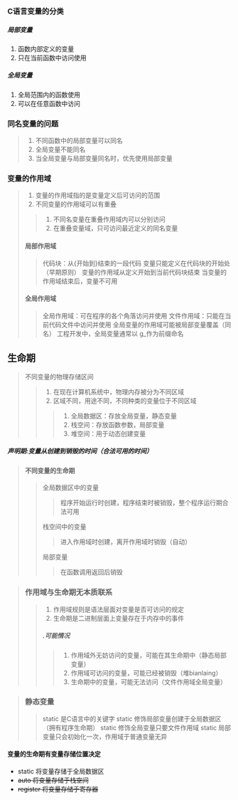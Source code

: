 <!--
 * @Author: your name
 * @Date: 2021-09-09 16:26:50
 * @LastEditTime: 2021-09-10 10:28:57
 * @LastEditors: Please set LastEditors
 * @Description: In User Settings Edit
 * @FilePath: /WorkSpace/C/C基础/数组与指针.md
-->

### C语言变量的分类

##### 局部变量

1. 函数内部定义的变量
2. 只在当前函数中访问使用

##### 全局变量

1. 全局范围内的函数使用
2. 可以在任意函数中访问

### 同名变量的问题

> 1. 不同函数中的局部变量可以同名
> 2. 全局变量不能同名
> 3. 当全局变量与局部变量同名时，优先使用局部变量

### 变量的作用域

> 1. 变量的作用域指的是变量定义后可访问的范围
> 2. 不同变量的作用域可以有重叠
>
>> 1. 不同名变量在重叠作用域内可以分别访问
>> 2. 在重叠变量域，只可访问最近定义的同名变量
>
> #### 局部作用域
>
>> 代码块：从{开始到}结束的一段代码
>> 变量只能定义在代码块的开始处（早期原则）
>> 变量的作用域从定义开始到当前代码块结束
>> 当变量的作用域结束后，变量不可用
>
> #### 全局作用域
>
>> 全局作用域：可在程序的各个角落访问并使用
>> 文件作用域：只能在当前代码文件中访问并使用
>> 全局变量的作用域可能被局部变量覆盖（同名）
>> 工程开发中，全局变量通常以 g_作为前缀命名

## 生命期

> 不同变量的物理存储区间
>>
>> 1. 在现在计算机系统中，物理内存被分为不同区域
>> 2. 区域不同，用途不同，不同种类的变量位于不同区域
>>>
>>> 1. 全局数据区：存放全局变量，静态变量
>>> 2. 栈空间：存放函数参数，局部变量
>>> 3. 堆空间：用于动态创建变量

##### 声明期:变量从创建到销毁的时间（合法可用的时间）

>
> #### 不同变量的生命期
>
>> 全局数据区中的变量
>>> 程序开始运行时创建，程序结束时被销毁，整个程序运行期合法可用
>>
>> 栈空间中的变量
>>> 进入作用域时创建，离开作用域时销毁（自动）
>>
>> 局部变量
>>> 在函数调用返回后销毁

> ### 作用域与生命期无本质联系
>
>> 1. 作用域规则是语法层面对变量是否可访问的规定
>> 2. 生命期是二进制层面上变量存在于内存中的事件
>>
>> ##### .可能情况
>>>
>>> 1. 作用域外无妨访问的变量，可能在其生命期中（静态局部变量）
>>> 2. 作用域可访问的变量，可能已经被销毁（堆bianlaing）
>>> 3. 生命期中的变量，可能无法访问（文件作用域全局变量）

> ### 静态变量
>
>> static 是C语言中的关键字
>> static 修饰局部变量创建于全局数据区（拥有程序生命期）
>> static 修饰全局变量只要文件作用域
>> static 局部变量只会初始化一次，作用域于普通变量无异

#### 变量的生命期有变量存储位置决定

- static 将变量存储于全局数据区
- ~~auto 将变量存储于栈空间~~
- ~~register 将变量存储于寄存器~~
